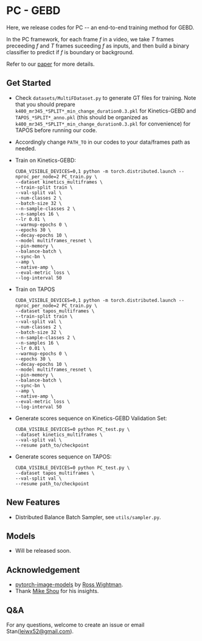 # PC - GEBD

Here, we release codes for PC -- an end-to-end training method for GEBD. 

In the PC framework, for each frame _f_ in a video, we take _T_ frames preceeding _f_ and _T_ frames suceeding _f_ as inputs, and then build a binary classifier  to predict if _f_ is boundary or background.

Refer to our [paper](https://arxiv.org/abs/2101.10511) for more details.



## Get Started

- Check `datasets/MultiFDataset.py` to generate GT files for training. Note that you should prepare `k400_mr345_*SPLIT*_min_change_duration0.3.pkl` for Kinetics-GEBD and `TAPOS_*SPLIT*_anno.pkl`  (this should be organized as `k400_mr345_*SPLIT*_min_change_duration0.3.pkl` for convenience) for TAPOS before running our code. 

-  Accordingly change `PATH_TO` in our codes to your data/frames path as needed.

- Train on Kinetics-GEBD:

  ```shell
  CUDA_VISIBLE_DEVICES=0,1 python -m torch.distributed.launch --nproc_per_node=2 PC_train.py \
  --dataset kinetics_multiframes \
  --train-split train \
  --val-split val \
  --num-classes 2 \
  --batch-size 32 \
  --n-sample-classes 2 \
  --n-samples 16 \
  --lr 0.01 \
  --warmup-epochs 0 \
  --epochs 30 \
  --decay-epochs 10 \
  --model multiframes_resnet \
  --pin-memory \
  --balance-batch \
  --sync-bn \
  --amp \
  --native-amp \
  --eval-metric loss \
  --log-interval 50 
  ```

- Train on TAPOS

  ```shell
  CUDA_VISIBLE_DEVICES=0,1 python -m torch.distributed.launch --nproc_per_node=2 PC_train.py \
  --dataset tapos_multiframes \
  --train-split train \
  --val-split val \
  --num-classes 2 \
  --batch-size 32 \
  --n-sample-classes 2 \
  --n-samples 16 \
  --lr 0.01 \
  --warmup-epochs 0 \
  --epochs 30 \
  --decay-epochs 10 \
  --model multiframes_resnet \
  --pin-memory \
  --balance-batch \
  --sync-bn \
  --amp \
  --native-amp \
  --eval-metric loss \
  --log-interval 50 
  ```

- Generate scores sequence on Kinetics-GEBD Validation Set:

  ```shell
  CUDA_VISIBLE_DEVICES=0 python PC_test.py \ 
  --dataset kinetics_multiframes \
  --val-split val \
  --resume path_to/checkpoint
  ```

- Generate scores sequence on TAPOS:

  ```shell
  CUDA_VISIBLE_DEVICES=0 python PC_test.py \ 
  --dataset tapos_multiframes \
  --val-split val \
  --resume path_to/checkpoint
  ```



## New Features

- Distributed Balance Batch Sampler, see `utils/sampler.py`.

  

## Models

- Will be released soon.

  

## Acknowledgement 

- [pytorch-image-models](https://github.com/rwightman/pytorch-image-models) by [Ross Wightman](https://github.com/rwightman).
- Thank [Mike Shou](http://www.columbia.edu/~zs2262/) for his insights.



## Q&A

For any questions, welcome to create an issue or email Stan(leiwx52@gmail.com).
